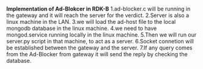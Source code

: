 ****Implementation of Ad-Blokcer in RDK-B****
1.ad-blocker.c will be running in the gateway and it will reach the server for the verdict.
2.Server is also a linux machine in the LAN.
3.we will load the ad-host file to the local mongodb database in the linux machine.
4.we need to have mongod.service running locally in the linux machine.
5.Then we will run our server.py script in that machine, to act as a server.
6.Socket connetion will be established between the gateway and the server.
7.If any query comes from the Ad-Blocker from gateway it will send the reply by checking the database.
